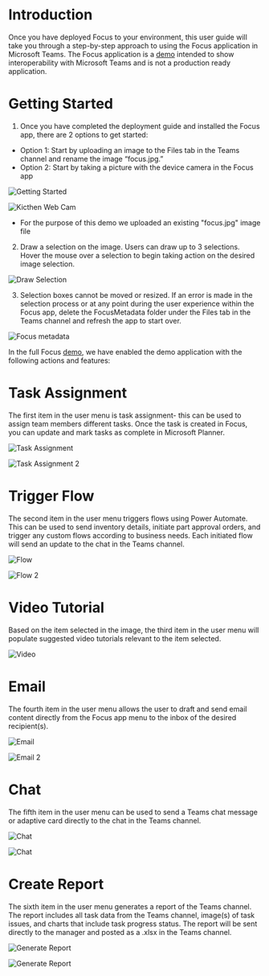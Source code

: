 # Introduction
Once you have deployed Focus to your environment, this user guide will take you through a step-by-step approach to using the Focus application in Microsoft Teams. The Focus application is a [demo](https://interopevents.blob.core.windows.net/uploads/misc/UsingFocus.mp4) intended to show interoperability with Microsoft Teams and is not a production ready application. 

# Getting Started 
1.  Once you have completed the deployment guide and installed the Focus app, there are 2 options to get started:  
- Option 1: Start by uploading an image to the Files tab in the Teams channel and rename the image “focus.jpg.”   
- Option 2: Start by taking a picture with the device camera in the Focus app  

![Getting Started](https://interopevents.blob.core.windows.net/uploads/misc/Focus/1.png) 

![Kicthen Web Cam](https://interopevents.blob.core.windows.net/uploads/misc/Focus/Deployment%20Guide/Updates/kitchen.png) 

- For the purpose of this demo we uploaded an existing "focus.jpg" image file

2. Draw a selection on the image. Users can draw up to 3 selections. Hover the mouse over a selection to begin taking action on the desired image selection.

![Draw Selection](https://interopevents.blob.core.windows.net/uploads/misc/Focus/2.png)

3. Selection boxes cannot be moved or resized. If an error is made in the selection process or at any point during the user experience within the Focus app, delete the FocusMetadata folder under the Files tab in the Teams channel and refresh the app to start over.

![Focus metadata](https://interopevents.blob.core.windows.net/uploads/misc/Focus/3.png)



In the full Focus [demo](https://interopevents.blob.core.windows.net/uploads/misc/UsingFocus.mp4), we have enabled the demo application with the following actions and features:

# Task Assignment 
The first item in the user menu is task assignment- this can be used to assign team members different tasks. Once the task is created in Focus, you can update and mark tasks as complete in Microsoft Planner. 

![Task Assignment](https://interopevents.blob.core.windows.net/uploads/misc/Focus/4.png)

![Task Assignment 2](https://interopevents.blob.core.windows.net/uploads/misc/Focus/5.png)

# Trigger Flow 
The second item in the user menu triggers flows using Power Automate. This can be used to send inventory details, initiate part approval orders, and trigger any custom flows according to business needs. Each initiated flow will send an update to the chat in the Teams channel.  

![Flow](https://interopevents.blob.core.windows.net/uploads/misc/Focus/6.png)

![Flow 2](https://interopevents.blob.core.windows.net/uploads/misc/Focus/7.png)

# Video Tutorial 
Based on the item selected in the image, the third item in the user menu will populate suggested video tutorials relevant to the item selected.

![Video](https://interopevents.blob.core.windows.net/uploads/misc/Focus/8.png)

# Email 
The fourth item in the user menu allows the user to draft and send email content directly from the Focus app menu to the inbox of the desired recipient(s). 

![Email](https://interopevents.blob.core.windows.net/uploads/misc/Focus/9.png)

![Email 2](https://interopevents.blob.core.windows.net/uploads/misc/Focus/10.png)

# Chat 
The fifth item in the user menu can be used to send a Teams chat message or adaptive card directly to the chat in the Teams channel. 

![Chat](https://interopevents.blob.core.windows.net/uploads/misc/Focus/11.png)

![Chat](https://interopevents.blob.core.windows.net/uploads/misc/Focus/Deployment%20Guide/Updates/6.png) 

# Create Report 
The sixth item in the user menu generates a report of the Teams channel. The report includes all task data from the Teams channel, image(s) of task issues, and charts that include task progress status. The report will be sent directly to the manager and posted as a .xlsx in the Teams channel.

![Generate Report](https://interopevents.blob.core.windows.net/uploads/misc/Focus/12.png)

![Generate Report](https://interopevents.blob.core.windows.net/uploads/misc/Focus/13.png)